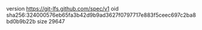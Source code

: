 version https://git-lfs.github.com/spec/v1
oid sha256:324000576eb65fa3b42d9b9ad3627f0797717e883f5ceec697c2ba8bd0b9b22b
size 29647
